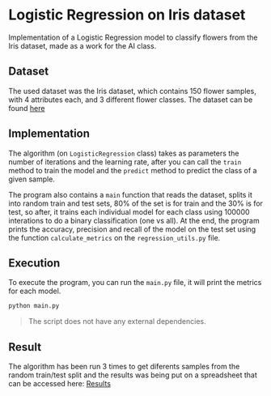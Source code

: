 # Logistic Regression on Iris dataset
Implementation of a Logistic Regression model to classify flowers from the Iris dataset, made as a work for the AI class.

## Dataset
The used dataset was the Iris dataset, which contains 150 flower samples, with 4 attributes each, and 3 different flower classes. The dataset can be found [here](https://github.com/LuanRoger/logistic_regression/blob/main/Iris.csv)

## Implementation
The algorithm (on `LogisticRegression` class) takes as parameters the number of iterations and the learning rate, after you can call the `train` method to train the model and the `predict` method to predict the class of a given sample.

The program also contains a `main` function that reads the dataset, splits it into random train and test sets, 80% of the set is for train and the 30% is for test, so after, it trains each individual model for each class using 100000 interations to do a binary classification (one vs all). At the end, the program prints the accuracy, precision and recall of the model on the test set using the function `calculate_metrics` on the `regression_utils.py` file.

## Execution
To execute the program, you can run the `main.py` file, it will print the metrics for each model.
```bash
python main.py
```
> The script does not have any external dependencies.

## Result
The algorithm has been run 3 times to get diferents samples from the random train/test split and the results was being put on a spreadsheet that can be accessed here: [Results](https://docs.google.com/spreadsheets/d/1bsN92PP5TCqqemPfw0nXc56DgCIDMK41AjimR5w_1Fw/edit?usp=sharing)
